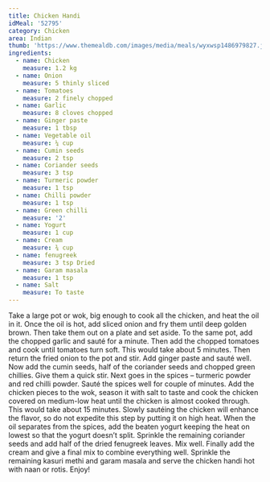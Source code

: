 ```yaml
---
title: Chicken Handi
idMeal: '52795'
category: Chicken
area: Indian
thumb: 'https://www.themealdb.com/images/media/meals/wyxwsp1486979827.jpg'
ingredients:
  - name: Chicken
    measure: 1.2 kg
  - name: Onion
    measure: 5 thinly sliced
  - name: Tomatoes
    measure: 2 finely chopped
  - name: Garlic
    measure: 8 cloves chopped
  - name: Ginger paste
    measure: 1 tbsp
  - name: Vegetable oil
    measure: ¼ cup
  - name: Cumin seeds
    measure: 2 tsp
  - name: Coriander seeds
    measure: 3 tsp
  - name: Turmeric powder
    measure: 1 tsp
  - name: Chilli powder
    measure: 1 tsp
  - name: Green chilli
    measure: '2'
  - name: Yogurt
    measure: 1 cup
  - name: Cream
    measure: ¾ cup
  - name: fenugreek
    measure: 3 tsp Dried
  - name: Garam masala
    measure: 1 tsp
  - name: Salt
    measure: To taste
---
```

Take a large pot or wok, big enough to cook all the chicken, and heat the oil in it. Once the oil is hot, add sliced onion and fry them until deep golden brown. Then take them out on a plate and set aside.
To the same pot, add the chopped garlic and sauté for a minute. Then add the chopped tomatoes and cook until tomatoes turn soft. This would take about 5 minutes.
Then return the fried onion to the pot and stir. Add ginger paste and sauté well.
Now add the cumin seeds, half of the coriander seeds and chopped green chillies. Give them a quick stir.
Next goes in the spices – turmeric powder and red chilli powder. Sauté the spices well for couple of minutes.
Add the chicken pieces to the wok, season it with salt to taste and cook the chicken covered on medium-low heat until the chicken is almost cooked through. This would take about 15 minutes. Slowly sautéing the chicken will enhance the flavor, so do not expedite this step by putting it on high heat.
When the oil separates from the spices, add the beaten yogurt keeping the heat on lowest so that the yogurt doesn’t split. Sprinkle the remaining coriander seeds and add half of the dried fenugreek leaves. Mix well.
Finally add the cream and give a final mix to combine everything well.
Sprinkle the remaining kasuri methi and garam masala and serve the chicken handi hot with naan or rotis. Enjoy!
